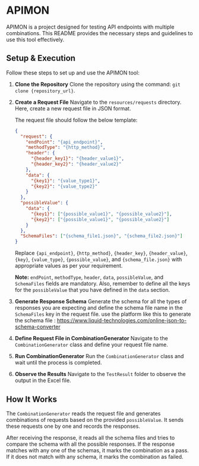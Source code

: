 # APIMON

APIMON is a project designed for testing API endpoints with multiple combinations. This README provides the necessary steps and guidelines to use this tool effectively.

## Setup & Execution

Follow these steps to set up and use the APIMON tool:

1. **Clone the Repository**
   Clone the repository using the command: `git clone {repository_url}`.

2. **Create a Request File**
   Navigate to the `resources/requests` directory. Here, create a new request file in JSON format.

   The request file should follow the below template:

   ```json
   {
     "request": {
       "endPoint": "{api_endpoint}",
       "methodType": "{http_method}",
       "header": {
         "{header_key1}": "{header_value1}",
         "{header_key2}": "{header_value2}"
       },
       "data": {
         "{key1}": "{value_type1}",
         "{key2}": "{value_type2}"
       }
     },
     "possibleValue": {
       "data": {
         "{key1}": ["{possible_value1}", "{possible_value2}"],
         "{key2}": ["{possible_value1}", "{possible_value2}"]
       }
     },
     "SchemaFiles": ["{schema_file1.json}", "{schema_file2.json}"]
   }
   ```
   Replace `{api_endpoint}`, `{http_method}`, `{header_key}`, `{header_value}`, `{key}`, `{value_type}`, `{possible_value}`, and `{schema_file.json}` with appropriate values as per your requirement.

   **Note:** `endPoint`, `methodType`, `header`, `data`, `possibleValue`, and `SchemaFiles` fields are mandatory. Also, remember to define all the keys for the `possibleValue` that you have defined in the `data` section.

3. **Generate Response Schema**
   Generate the schema for all the types of responses you are expecting and define the schema file name in the `SchemaFiles` key in the request file. use the platform like this to generate the schema file : https://www.liquid-technologies.com/online-json-to-schema-converter

4. **Define Request File in CombinationGenerator**
   Navigate to the `CombinationGenerator` class and define your request file name.

5. **Run CombinationGenerator**
   Run the `CombinationGenerator` class and wait until the process is completed.

6. **Observe the Results**
   Navigate to the `TestResult` folder to observe the output in the Excel file.

## How It Works

The `CombinationGenerator` reads the request file and generates combinations of requests based on the provided `possibleValue`. It sends these requests one by one and records the responses.

After receiving the response, it reads all the schema files and tries to compare the schema with all the possible responses. If the response matches with any one of the schemas, it marks the combination as a pass. If it does not match with any schema, it marks the combination as failed.

